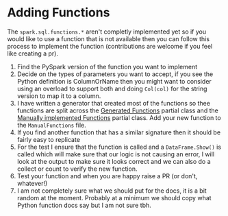 # Adding Functions

The `spark.sql.functions.*` aren't completly implemented yet so if you would like to use a function that is not available then you can follow this process to implement the function (contributions are welcome if you feel like creating a pr).

1. Find the PySpark version of the function you want to implement
1. Decide on the types of parameters you want to accept, if you see the Python definition is ColumnOrName then you might want to consider using an overload to support both and doing `Col(col)` for the string version to map it to a column.
1. I have written a generator that created most of the functions so thee functions are split across the [Generated Functions](../src/Spark.Connect.Dotnet/Spark.Connect.Dotnet/Sql/Functions.cs) partial class and the [Manually implemented Functions](../src/Spark.Connect.Dotnet/Spark.Connect.Dotnet/Sql/ManualFunctions.cs) partial class. Add your new function to the `ManualFunctions` file.
1. If you find another function that has a similar signature then it should be fairly easy to replicate
1. For the test I ensure that the function is called and a `DataFrame.Show()` is called which will make sure that our logic is not causing an error, I will look at the output to make sure it looks correct and we can also do a collect or count to verify the new function.
1. Test your function and when you are happy raise a PR (or don't, whatever!)
1. I am not completely sure what we should put for the docs, it is a bit random at the moment. Probably at a minimum we should copy what Python function docs say but I am not sure tbh.